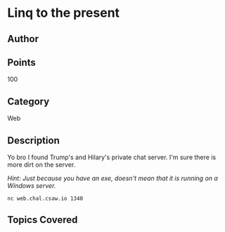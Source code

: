 # Linq to the present
## Author

## Points
100
## Category
Web
## Description
Yo bro I found Trump's and Hilary's private chat server. I'm sure there is more dirt on the server.

*Hint: Just because you have an exe, doesn't mean that it is running on a Windows server.*

`nc web.chal.csaw.io 1340`
## Topics Covered


